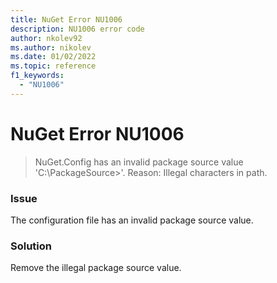 ```yaml
---
title: NuGet Error NU1006
description: NU1006 error code
author: nkolev92
ms.author: nikolev
ms.date: 01/02/2022
ms.topic: reference
f1_keywords: 
  - "NU1006"
---
```


# NuGet Error NU1006

> NuGet.Config has an invalid package source value 'C:\PackageSource>\'. Reason: Illegal characters in path.

### Issue

The configuration file has an invalid package source value.

### Solution

Remove the illegal package source value.

